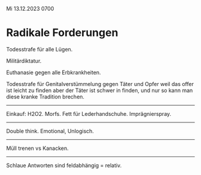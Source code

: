 Mi 13.12.2023 0700

# Radikale Forderungen

Todesstrafe für alle Lügen.

Militärdiktatur.

Euthanasie gegen alle Erbkrankheiten.

Todesstrafe für Genitalverstümmelung
gegen Täter und Opfer
weil das offer ist leicht zu finden
aber der Täter ist schwer in finden,
und nur so kann man
diese kranke Tradition brechen.

----

Einkauf: H2O2. Morfs.
Fett für Lederhandschuhe.
Imprägnierspray.

----

Double think. Emotional, Unlogisch.

----

Müll trenen vs Kanacken.

----

Schlaue Antworten sind feldabhängig = relativ.

